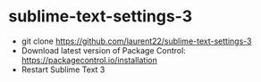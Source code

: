 # sublime-text-settings-3
* git clone https://github.com/laurent22/sublime-text-settings-3
* Download latest version of Package Control: https://packagecontrol.io/installation
* Restart Sublime Text 3
